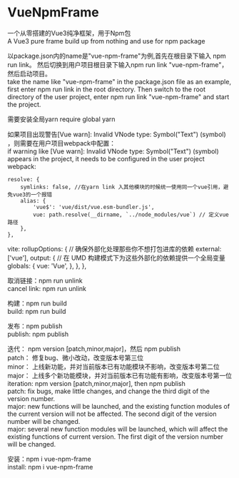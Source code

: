 # VueNpmFrame

一个从零搭建的Vue3纯净框架，用于Npm包 <br/>
A Vue3 pure frame build up from nothing and use for npm package

以package.json内的name是"vue-npm-frame"为例,首先在根目录下输入 npm run link。
然后切换到用户项目根目录下输入npm run link "vue-npm-frame"，然后启动项目。<br/>
take the name like "vue-npm-frame" in the package.json file as an example, first enter npm run link in the root directory. Then switch to the root directory of the user project, enter npm run link "vue-npm-frame" and start the project.

需要安装全局yarn
require global yarn

如果项目出现警告[Vue warn]: Invalid VNode type: Symbol("Text") (symbol) ，则需要在用户项目webpack中配置：<br/>
if warning like [Vue warn]: Invalid VNode type: Symbol("Text") (symbol) appears in the project, it needs to be configured in the user project webpack:

    resolve: {
        symlinks: false, //在yarn link 入其他模块的时候统一使用同一个vue引用，避免vue3的一个报错
        alias: {
            'vue$': 'vue/dist/vue.esm-bundler.js',
            vue: path.resolve(__dirname, `../node_modules/vue`) // 定义vue路径
        },
    },

vite:
     rollupOptions: {
        // 确保外部化处理那些你不想打包进库的依赖
        external: ['vue'],
        output: {
          // 在 UMD 构建模式下为这些外部化的依赖提供一个全局变量
          globals: {
            vue: 'Vue',
          },
        },
      },    

取消链接：npm run unlink<br/>
cancel link: npm run unlink 

构建：npm run build<br/>
build: npm run build

发布：npm publish<br/>
publish: npm publish

迭代： npm version [patch,minor,major]，然后 npm publish<br/>
patch： 修复bug、微小改动，改变版本号第三位<br/>
minor： 上线新功能，并对当前版本已有功能模块不影响，改变版本号第二位<br/>
major： 上线多个新功能模块，并对当前版本已有功能有影响，改变版本号第一位<br/>
iteration: npm version [patch,minor,major], then npm publish<br/>
patch: fix bugs, make little changes, and change the third digit of the version number. <br/>
major: new functions will be launched, and the existing function modules of the current version will not be affected. The second digit of the version number will be changed.<br/>
major: several new function modules will be launched, which will affect the existing functions of current version. The first digit of the version number will be changed.


安装：npm i vue-npm-frame<br/>
install: npm i vue-npm-frame